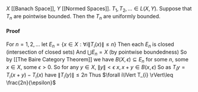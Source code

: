 $X$ [[Banach Space]], $Y$ [[Normed Spaces]].
$T_{1},T_{2},\dots \in L(X,Y)$. Suppose that $T_{n}$ are pointwise bounded.
Then the $T_{n}$ are uniformly bounded.
#### Proof
For $n=1,2,\dots$ let $E_{n}=\{ x\in X:\forall i\lVert T_{i}(x) \rVert\leq n \}$
Then each $E_{n}$ is closed (intersection of closed sets)
And $\bigcup E_{n}=X$ (by pointwise boundedness)
So by [[The Baire Category Theorem]] we have $B(X,\epsilon)\subseteq E_{n}$ for some $n$, some $x\in X$, some $\epsilon>0$.
So for any $y\in X$, $\lVert y \rVert<\epsilon$
$x,x+y\in B(x,\epsilon)$
So as $T_{i}y=T_{i}(x+y)-T_{i}(x)$ have $\lVert T_{i}(y) \rVert\leq 2n$
Thus $\forall i\lVert T_{i} \rVert\leq \frac{2n}{\epsilon}$
